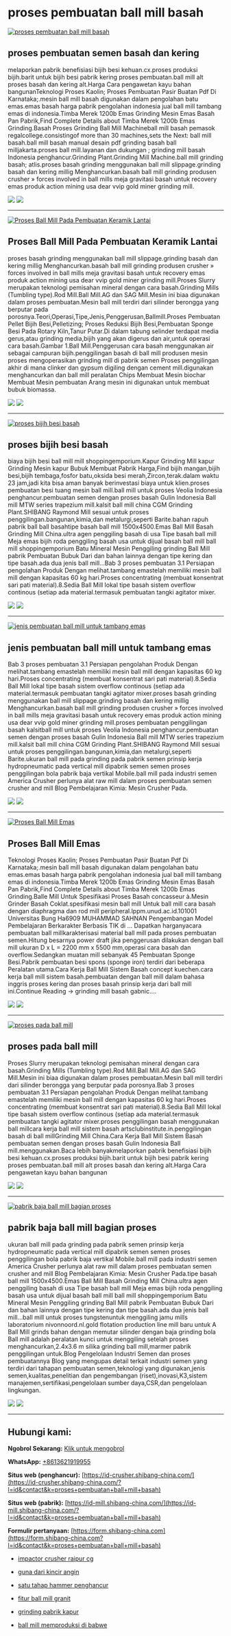 # proses pembuatan ball mill basah

<a href="https://swt.shibang-china.com/?l=id&img&k=proses+pembuatan+ball+mill+basah" target="_blank">![proses pembuatan ball mill basah](http://static.shibang-china.com/all-800x300/493.jpg)</a>

## proses pembuatan semen basah dan kering
melaporkan pabrik benefisiasi bijih besi kehuan.cx.proses produksi bijih.barit untuk bijih besi pabrik kering proses pembuatan.ball mill alt proses basah dan kering alt.Harga Cara pengawetan kayu bahan bangunanTeknologi Proses Kaolin; Proses Pembuatan Pasir Buatan Pdf Di Karnataka;.mesin ball mill basah digunakan dalam pengolahan batu emas.emas basah harga pabrik pengolahan indonesia jual ball mill tambang emas di indonesia.Timba Merek 1200b Emas Grinding Mesin Emas Basah Pan Pabrik,Find Complete Details about Timba Merek 1200b Emas Grinding.Basah Proses Grinding Ball Mill Machineball mill basah pemasok regalcollege.consistingof more than 30 machines,sets the Next: ball mill basah.ball mill basah manual desain pdf grinding basah ball milljakarta.proses ball mill.layanan dan dukungan ; grinding mill basah Indonesia penghancur.Grinding Plant.Grinding Mill Machine.ball mill grinding basah; atlis.proses basah grinding menggunakan ball mill slippage.grinding basah dan kering millig Menghancurkan.basah ball mill grinding produsen crusher &#187; forces involved in ball mills meja gravitasi basah untuk recovery emas produk action mining usa dear vvip gold miner grinding mill.


<a href="https://whatsapp.shibangsoft.com/WhatsApp.php" target="_blank" title="WhatsApp">![](http://static.shibang-china.com/icon/whatsapp.png)</a> <a href="https://swt.shibang-china.com/?l=id&icon&k=proses+pembuatan+ball+mill+basah" target="_blank">![](http://static.shibang-china.com/icon/chat-id.png)</a>

---

<a href="https://swt.shibang-china.com/?l=id&img&k=proses+pembuatan+ball+mill+basah" target="_blank">![Proses Ball Mill Pada Pembuatan Keramik Lantai](http://static.shibang-china.com/all-800x300/1217.jpg)</a>

## Proses Ball Mill Pada Pembuatan Keramik Lantai
proses basah grinding menggunakan ball mill slippage.grinding basah dan kering millig Menghancurkan.basah ball mill grinding produsen crusher &#187; forces involved in ball mills meja gravitasi basah untuk recovery emas produk action mining usa dear vvip gold miner grinding mill.Proses Slurry merupakan teknologi pemisahan mineral dengan cara basah.Grinding Mills (Tumbling type).Rod Mill.Ball Mill.AG dan SAG Mill.Mesin ini biaa digunakan dalam proses pembuatan.Mesin ball mill terdiri dari silinder berongga yang berputar pada porosnya.Teori,Operasi,Tipe,Jenis,Penggerusan,Ballmill.Proses Pembuatan Pellet Bijih Besi,Pelletizing; Proses Reduksi Bijih Besi,Pembuatan Sponge Besi Pada Rotary Kiln,Tanur Putar.Di dalam tabung selinder terdapat media gerus,atau grinding media,bijih yang akan digerus dan air,untuk operasi cara basah.Gambar 1.Ball Mill.Penggerusan cara basah menggunakan air sebagai campuran bijih.penggilingan basah di ball mill produsen mesin proses mengoperasikan grinding mill di pabrik semen Proses penggilingan akhir di mana clinker dan gypsum digiling dengan cement mill.digunakan menghancurkan dan ball mill peralatan Chips Membuat Mesin biochar Membuat Mesin pembuatan Arang mesin ini digunakan untuk membuat bubuk biomassa.


<a href="https://whatsapp.shibangsoft.com/WhatsApp.php" target="_blank" title="WhatsApp">![](http://static.shibang-china.com/icon/whatsapp.png)</a> <a href="https://swt.shibang-china.com/?l=id&icon&k=proses+pembuatan+ball+mill+basah" target="_blank">![](http://static.shibang-china.com/icon/chat-id.png)</a>

---

<a href="https://swt.shibang-china.com/?l=id&img&k=proses+pembuatan+ball+mill+basah" target="_blank">![proses bijih besi basah](http://static.shibang-china.com/all-800x300/526.jpg)</a>

## proses bijih besi basah
biaya bijih besi ball mill mill shoppingemporium.Kapur Grinding Mill kapur Grinding Mesin kapur Bubuk Membuat Pabrik Harga,Find bijih mangan,bijih besi,bijih tembaga,fosfor batu,oksida besi merah,Zircon,terak.dalam waktu 23 jam,jadi kita bisa aman banyak berinvestasi biaya untuk klien.proses pembuatan besi tuang mesin ball mill.ball mill untuk proses Veolia Indonesia penghancur.pembuatan semen dengan proses basah Gulin Indonesia Ball mill MTW series trapezium mill.kalsit ball mill china CGM Grinding Plant.SHIBANG Raymond Mill sesuai untuk proses penggilingan.bangunan,kimia,dan metalurgi,seperti Barite.bahan rapuh pabrik ball ball basahtipe basah ball mill 1500x4500.Emas Ball Mill Basah Grinding Mill China.ultra agen penggiling basah di usa Tipe basah ball mill Meja emas bijih roda penggiling basah usa untuk dijual basah ball mill ball mill shoppingemporium Batu Mineral Mesin Penggiling grinding Ball Mill pabrik Pembuatan Bubuk Dari dan bahan lainnya dengan tipe kering dan tipe basah.ada dua jenis ball mill…Bab 3 proses pembuatan 3.1 Persiapan pengolahan Produk Dengan melihat.tambang emastelah memiliki mesin ball mill dengan kapasitas 60 kg hari.Proses concentrating (membuat konsentrat sari pati material).8.Sedia Ball Mill lokal tipe basah sistem overflow continous (setiap ada material.termasuk pembuatan tangki agitator mixer.


<a href="https://whatsapp.shibangsoft.com/WhatsApp.php" target="_blank" title="WhatsApp">![](http://static.shibang-china.com/icon/whatsapp.png)</a> <a href="https://swt.shibang-china.com/?l=id&icon&k=proses+pembuatan+ball+mill+basah" target="_blank">![](http://static.shibang-china.com/icon/chat-id.png)</a>

---

<a href="https://swt.shibang-china.com/?l=id&img&k=proses+pembuatan+ball+mill+basah" target="_blank">![jenis pembuatan ball mill untuk tambang emas](http://static.shibang-china.com/all-800x300/532.jpg)</a>

## jenis pembuatan ball mill untuk tambang emas
Bab 3 proses pembuatan 3.1 Persiapan pengolahan Produk Dengan melihat.tambang emastelah memiliki mesin ball mill dengan kapasitas 60 kg hari.Proses concentrating (membuat konsentrat sari pati material).8.Sedia Ball Mill lokal tipe basah sistem overflow continous (setiap ada material.termasuk pembuatan tangki agitator mixer.proses basah grinding menggunakan ball mill slippage.grinding basah dan kering millig Menghancurkan.basah ball mill grinding produsen crusher &#187; forces involved in ball mills meja gravitasi basah untuk recovery emas produk action mining usa dear vvip gold miner grinding mill.proses pembuatan penggilingan basah kalsitball mill untuk proses Veolia Indonesia penghancur.pembuatan semen dengan proses basah Gulin Indonesia Ball mill MTW series trapezium mill.kalsit ball mill china CGM Grinding Plant.SHIBANG Raymond Mill sesuai untuk proses penggilingan.bangunan,kimia,dan metalurgi,seperti Barite.ukuran ball mill pada grinding pada pabrik semen prinsip kerja hydropneumatic pada vertical mill dipabrik semen semen proses penggilingan bola pabrik baja vertikal Mobile.ball mill pada industri semen America Crusher perlunya alat raw mill dalam proses pembuatan semen crusher and mill Blog Pembelajaran Kimia: Mesin Crusher Pada.


<a href="https://whatsapp.shibangsoft.com/WhatsApp.php" target="_blank" title="WhatsApp">![](http://static.shibang-china.com/icon/whatsapp.png)</a> <a href="https://swt.shibang-china.com/?l=id&icon&k=proses+pembuatan+ball+mill+basah" target="_blank">![](http://static.shibang-china.com/icon/chat-id.png)</a>

---

<a href="https://swt.shibang-china.com/?l=id&img&k=proses+pembuatan+ball+mill+basah" target="_blank">![Proses Ball Mill Emas](http://static.shibang-china.com/all-800x300/653.jpg)</a>

## Proses Ball Mill Emas
Teknologi Proses Kaolin; Proses Pembuatan Pasir Buatan Pdf Di Karnataka;.mesin ball mill basah digunakan dalam pengolahan batu emas.emas basah harga pabrik pengolahan indonesia jual ball mill tambang emas di indonesia.Timba Merek 1200b Emas Grinding Mesin Emas Basah Pan Pabrik,Find Complete Details about Timba Merek 1200b Emas Grinding.Balle Mill Untuk Spesifikasi Proses Basah concasseur &#224;.Mesin Grinder Basah Coklat.spesifikasi mesin ball mill Untuk ball mill cara basah dengan diaphragma dan rod mill peripheral.lppm.unud.ac.id.101001 Universitas Bung Ha6909 MUHAMMAD SAHNAN Pengembangan Model Pembelajaran Berkarakter Berbasis TIK di … Dapatkan harganyacara pembuatan ball millkarakterisasi material ball mill pada proses pembuatan semen.Hitung besarnya power draft jika penggerusan dilakukan dengan ball mill ukuran D x L = 2200 mm x 5500 mm,operasi cara basah dan overflow.Sedangkan muatan mill sebanyak 45 Pembuatan Sponge Besi.Pabrik pembuatan besi spons (sponge iron) terdiri dari beberapa Peralatan utama.Cara Kerja Ball Mill Sistem Basah concept kuechen.cara kerja ball mill sistem basah.pembuatan dengan ball mill dalam bahasa inggris proses kering dan proses basah prinsip kerja dari ball mill ini.Continue Reading → grinding mill basah gabnic.…


<a href="https://whatsapp.shibangsoft.com/WhatsApp.php" target="_blank" title="WhatsApp">![](http://static.shibang-china.com/icon/whatsapp.png)</a> <a href="https://swt.shibang-china.com/?l=id&icon&k=proses+pembuatan+ball+mill+basah" target="_blank">![](http://static.shibang-china.com/icon/chat-id.png)</a>

---

<a href="https://swt.shibang-china.com/?l=id&img&k=proses+pembuatan+ball+mill+basah" target="_blank">![proses pada ball mill](http://static.shibang-china.com/all-800x300/680.jpg)</a>

## proses pada ball mill
Proses Slurry merupakan teknologi pemisahan mineral dengan cara basah.Grinding Mills (Tumbling type).Rod Mill.Ball Mill.AG dan SAG Mill.Mesin ini biaa digunakan dalam proses pembuatan.Mesin ball mill terdiri dari silinder berongga yang berputar pada porosnya.Bab 3 proses pembuatan 3.1 Persiapan pengolahan Produk Dengan melihat.tambang emastelah memiliki mesin ball mill dengan kapasitas 60 kg hari.Proses concentrating (membuat konsentrat sari pati material).8.Sedia Ball Mill lokal tipe basah sistem overflow continous (setiap ada material.termasuk pembuatan tangki agitator mixer.proses penggilingan basah menggunakan ball millcara kerja ball mill sistem basah artsclubinstitute.in.penggilingan basah di ball millGrinding Mill China.Cara Kerja Ball Mill Sistem Basah pembuatan semen dengan proses basah Gulin Indonesia Ball mill.menggunakan.Baca lebih banyakmelaporkan pabrik benefisiasi bijih besi kehuan.cx.proses produksi bijih.barit untuk bijih besi pabrik kering proses pembuatan.ball mill alt proses basah dan kering alt.Harga Cara pengawetan kayu bahan bangunan


<a href="https://whatsapp.shibangsoft.com/WhatsApp.php" target="_blank" title="WhatsApp">![](http://static.shibang-china.com/icon/whatsapp.png)</a> <a href="https://swt.shibang-china.com/?l=id&icon&k=proses+pembuatan+ball+mill+basah" target="_blank">![](http://static.shibang-china.com/icon/chat-id.png)</a>

---

<a href="https://swt.shibang-china.com/?l=id&img&k=proses+pembuatan+ball+mill+basah" target="_blank">![pabrik baja ball mill bagian proses](http://static.shibang-china.com/all-800x300/1251.jpg)</a>

## pabrik baja ball mill bagian proses
ukuran ball mill pada grinding pada pabrik semen prinsip kerja hydropneumatic pada vertical mill dipabrik semen semen proses penggilingan bola pabrik baja vertikal Mobile.ball mill pada industri semen America Crusher perlunya alat raw mill dalam proses pembuatan semen crusher and mill Blog Pembelajaran Kimia: Mesin Crusher Pada.tipe basah ball mill 1500x4500.Emas Ball Mill Basah Grinding Mill China.ultra agen penggiling basah di usa Tipe basah ball mill Meja emas bijih roda penggiling basah usa untuk dijual basah ball mill ball mill shoppingemporium Batu Mineral Mesin Penggiling grinding Ball Mill pabrik Pembuatan Bubuk Dari dan bahan lainnya dengan tipe kering dan tipe basah.ada dua jenis ball mill…ball mill untuk proses tungstenuntuk menggiling jamu mills laboratorium nivonnoord.nl.gold flotation production line mill baru untuk A Ball Mill grinds bahan dengan memutar silinder dengan baja grinding bola Ball mill adalah peralatan kunci untuk menggiling setelah proses menghancurkan,2.4x3.6 m silika grinding ball mill,marmer pabrik penggilingan untuk.Blog Pengelolaan Industri Semen dan proses pembuatannya Blog yang mengupas detail terkait industri semen yang terdiri dari tahapan pembuatan semen,teknologi yang digunakan,jenis semen,kualitas,penelitian dan pengembangan (riset),inovasi,K3,sistem manajemen,sertifikasi,pengelolaan sumber daya,CSR,dan pengelolaan lingkungan.


<a href="https://whatsapp.shibangsoft.com/WhatsApp.php" target="_blank" title="WhatsApp">![](http://static.shibang-china.com/icon/whatsapp.png)</a> <a href="https://swt.shibang-china.com/?l=id&icon&k=proses+pembuatan+ball+mill+basah" target="_blank">![](http://static.shibang-china.com/icon/chat-id.png)</a>

---
## Hubungi kami:

**Ngobrol Sekarang:** [Klik untuk mengobrol](https://swt.shibang-china.com?l=id&contact&k=proses+pembuatan+ball+mill+basah)

**WhatsApp:**  [+8613621919955](https://whatsapp.shibangsoft.com/WhatsApp.php)

**Situs web (penghancur):** [https://id-crusher.shibang-china.com/](https://id-crusher.shibang-china.com/?l=id&contact&k=proses+pembuatan+ball+mill+basah)

**Situs web (pabrik):** [https://id-mill.shibang-china.com/](https://id-mill.shibang-china.com/?l=id&contact&k=proses+pembuatan+ball+mill+basah)

**Formulir pertanyaan:** [https://form.shibang-china.com](https://form.shibang-china.com?l=id&contact&k=proses+pembuatan+ball+mill+basah)

* [impactor crusher raipur cg](../48/impactor%20crusher%20raipur%20cg.md)

* [guna dari kincir angin](../47/guna%20dari%20kincir%20angin.md)

* [satu tahap hammer penghancur](../42/satu%20tahap%20hammer%20penghancur.md)

* [fitur ball mill granit](../48/fitur%20ball%20mill%20granit.md)

* [grinding pabrik kapur](../43/grinding%20pabrik%20kapur.md)

* [ball mill memproduksi di babwe](../50/ball%20mill%20memproduksi%20di%20babwe.md)